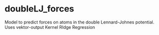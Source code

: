 # doubleLJ_forces
Model to predict forces on atoms in the double Lennard-Johnes potential. Uses vektor-output Kernel RIdge Regression
